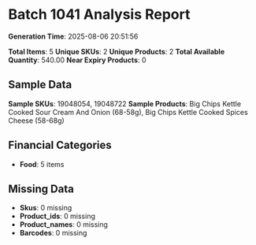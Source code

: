 # Batch 1041 Analysis Report

**Generation Time**: 2025-08-06 20:51:56

**Total Items**: 5
**Unique SKUs**: 2
**Unique Products**: 2
**Total Available Quantity**: 540.00
**Near Expiry Products**: 0

## Sample Data
**Sample SKUs**: 19048054, 19048722
**Sample Products**: Big Chips Kettle Cooked Sour Cream And Onion (68-58g), Big Chips Kettle Cooked Spices Cheese (58-68g)

## Financial Categories
- **Food**: 5 items

## Missing Data
- **Skus**: 0 missing
- **Product_ids**: 0 missing
- **Product_names**: 0 missing
- **Barcodes**: 0 missing
